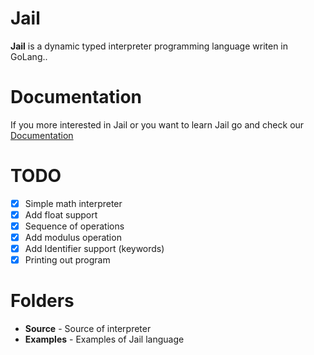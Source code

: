 # Jail
**Jail** is a dynamic typed interpreter programming language writen in GoLang..  
# Documentation
If you more interested in Jail or you want to learn Jail go and check our [Documentation](https://github.com/SolindekDev/Jail/blob/main/Documentation/Introduction.md) 
# TODO
- [x] Simple math interpreter
- [x] Add float support
- [x] Sequence of operations
- [x] Add modulus operation
- [x] Add Identifier support (keywords)
- [x] Printing out program 
# Folders
- **Source** - Source of interpreter
- **Examples** - Examples of Jail language
